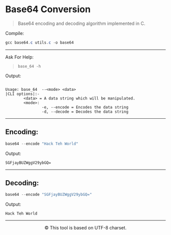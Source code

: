 # Base64 Conversion

>Base64 encoding and decoding algorithm implemented in C.

Compile:

```powershell
gcc base64.c utils.c -o base64
```
---
Ask For Help:

>```base_64 -h```

Output:

```

Usage: base_64  --<mode> <data>
|CLI options|:-
        <data> = A data string which will be manipulated.
        <mode>:
                -e, --encode = Encodes the data string
                -d, --decode = Decodes the data string
```
---
## Encoding:
```powershell
base64 --encode "Hack Teh World"
```
Output:
```
SGFjayBUZWggV29ybGQ=
```
---
## Decoding:
```powershell
base64 --encode "SGFjayBUZWggV29ybGQ="
```
Output:
```
Hack Teh World
```
___
<p align=center>&copy; This tool is based on UTF-8 charset.</p>